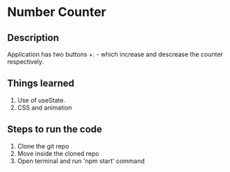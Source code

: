 # Number Counter 

## Description
Application has two buttons +. - which increase and descrease the counter respectively.

## Things learned
1. Use of useState.
2. CSS and animation

## Steps to run the code

1. Clone the git repo
2. Move inside the cloned repo
3. Open terminal and run 'npm start' command
